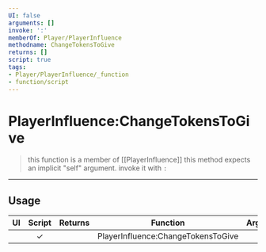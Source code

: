 ```yaml
---
UI: false
arguments: []
invoke: ':'
memberOf: Player/PlayerInfluence
methodname: ChangeTokensToGive
returns: []
script: true
tags:
- Player/PlayerInfluence/_function
- function/script
---
```

# PlayerInfluence:ChangeTokensToGive
> this function is a member of [[PlayerInfluence]]
> this method expects an implicit "self" argument. invoke it with `:`
-----
## Usage
|  UI | Script | Returns | Function | Arguments |
|:---:|:------:|-------:|:--------:|:---------|
| |✓||PlayerInfluence:ChangeTokensToGive||

